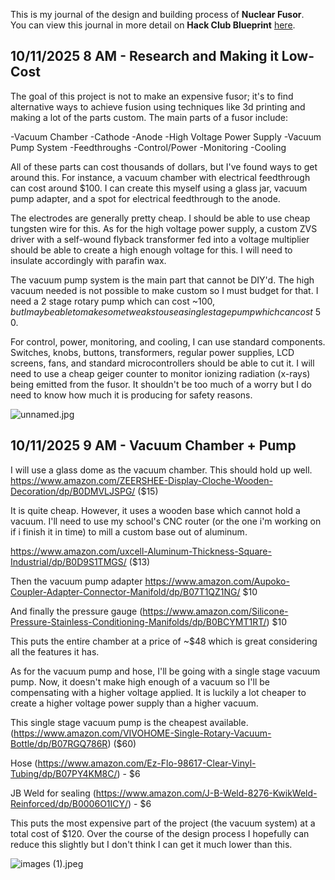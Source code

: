 <!--
  ===================    !!READ THIS NOTICE!!   ====================
  DO NOT edit this file manually. Your changes WILL BE OVERWRITTEN!
  This journal is auto generated and updated by Hack Club Blueprint.
  To edit this file, please edit your journal entries on Blueprint.
  ==================================================================
-->

This is my journal of the design and building process of **Nuclear Fusor**.  
You can view this journal in more detail on **Hack Club Blueprint** [here](https://blueprint.hackclub.com/projects/415).


## 10/11/2025 8 AM - Research and Making it Low-Cost  

The goal of this project is not to make an expensive fusor; it's to find alternative ways to achieve fusion using techniques like 3d printing and making a lot of the parts custom. The main parts of a fusor include:

-Vacuum Chamber
-Cathode
-Anode
-High Voltage Power Supply
-Vacuum Pump System
-Feedthroughs
-Control/Power
-Monitoring
-Cooling

All of these parts can cost thousands of dollars, but I've found ways to get around this.
For instance, a vacuum chamber with electrical feedthrough can cost around $100. I can create this myself using a glass jar, vacuum pump adapter, and a spot for electrical feedthrough to the anode.

The electrodes are generally pretty cheap. I should be able to use cheap tungsten wire for this. As for the high voltage power supply, a custom ZVS driver with a self-wound flyback transformer fed into a voltage multiplier should be able to create a high enough voltage for this. I will need to insulate accordingly with parafin wax.

The vacuum pump system is the main part that cannot be DIY'd. The high vacuum needed is not possible to make custom so I must budget for that. I need a 2 stage rotary pump which can cost ~$100, but I may be able to make some tweaks to use a single stage pump which can cost ~$50.

For control, power, monitoring, and cooling, I can use standard components. Switches, knobs, buttons, transformers, regular power supplies, LCD screens, fans, and standard microcontrollers should be able to cut it. I will need to use a cheap geiger counter to monitor ionizing radiation (x-rays) being emitted from the fusor. It shouldn't be too much of a worry but I do need to know how much it is producing for safety reasons. 

![unnamed.jpg](https://blueprint.hackclub.com/user-attachments/blobs/proxy/eyJfcmFpbHMiOnsiZGF0YSI6MTYyMSwicHVyIjoiYmxvYl9pZCJ9fQ==--28c57b5cf0f6b9e5dc5179770009739f5a055a04/unnamed.jpg)


  

## 10/11/2025 9 AM - Vacuum Chamber + Pump  

I will use a glass dome as the vacuum chamber. This should hold up well.
https://www.amazon.com/ZEERSHEE-Display-Cloche-Wooden-Decoration/dp/B0DMVLJSPG/ ($15)

It is quite cheap. However, it uses a wooden base which cannot hold a vacuum. I'll need to use my school's CNC router (or the one i'm working on if i finish it in time) to mill a custom base out of aluminum. 

https://www.amazon.com/uxcell-Aluminum-Thickness-Square-Industrial/dp/B0D9S1TMGS/ ($13)

Then the vacuum pump adapter https://www.amazon.com/Aupoko-Coupler-Adapter-Connector-Manifold/dp/B07T1QZ1NG/ $10

And finally the pressure gauge (https://www.amazon.com/Silicone-Pressure-Stainless-Conditioning-Manifolds/dp/B0BCYMT1RT/) $10

This puts the entire chamber at a price of ~$48 which is great considering all the features it has.

As for the vacuum pump and hose, I'll be going with a single stage vacuum pump. Now, it doesn't make high enough of a vacuum so I'll be compensating with a higher voltage applied. It is luckily a lot cheaper to create a higher voltage power supply than a higher vacuum.

This single stage vacuum pump is the cheapest available. (https://www.amazon.com/VIVOHOME-Single-Rotary-Vacuum-Bottle/dp/B07RGQ786R) ($60)

Hose (https://www.amazon.com/Ez-Flo-98617-Clear-Vinyl-Tubing/dp/B07PY4KM8C/) - $6

JB Weld for sealing (https://www.amazon.com/J-B-Weld-8276-KwikWeld-Reinforced/dp/B0006O1ICY/) - $6

This puts the most expensive part of the project (the vacuum system) at a total cost of $120. Over the course of the design process I hopefully can reduce this slightly but I don't think I can get it much lower than this.

![images (1).jpeg](https://blueprint.hackclub.com/user-attachments/blobs/proxy/eyJfcmFpbHMiOnsiZGF0YSI6MTYzOCwicHVyIjoiYmxvYl9pZCJ9fQ==--ee66d72695e90e6de1a46604ea5847c1b8d4ebd4/images%20(1).jpeg)
  

